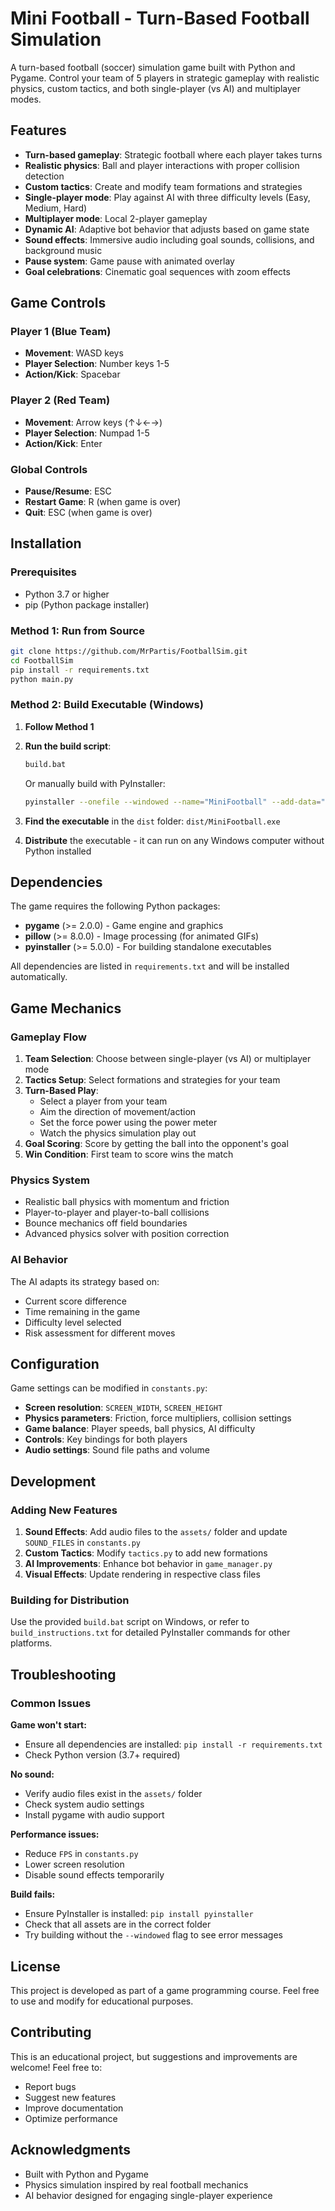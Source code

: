 # Mini Football - Turn-Based Football Simulation

A turn-based football (soccer) simulation game built with Python and Pygame. Control your team of 5 players in strategic gameplay with realistic physics, custom tactics, and both single-player (vs AI) and multiplayer modes.

## Features

- **Turn-based gameplay**: Strategic football where each player takes turns
- **Realistic physics**: Ball and player interactions with proper collision detection
- **Custom tactics**: Create and modify team formations and strategies
- **Single-player mode**: Play against AI with three difficulty levels (Easy, Medium, Hard)
- **Multiplayer mode**: Local 2-player gameplay
- **Dynamic AI**: Adaptive bot behavior that adjusts based on game state
- **Sound effects**: Immersive audio including goal sounds, collisions, and background music
- **Pause system**: Game pause with animated overlay
- **Goal celebrations**: Cinematic goal sequences with zoom effects

## Game Controls

### Player 1 (Blue Team)
- **Movement**: WASD keys
- **Player Selection**: Number keys 1-5
- **Action/Kick**: Spacebar

### Player 2 (Red Team)
- **Movement**: Arrow keys (↑↓←→)
- **Player Selection**: Numpad 1-5
- **Action/Kick**: Enter

### Global Controls
- **Pause/Resume**: ESC
- **Restart Game**: R (when game is over)
- **Quit**: ESC (when game is over)

## Installation

### Prerequisites
- Python 3.7 or higher
- pip (Python package installer)

### Method 1: Run from Source

   ```bash
   git clone https://github.com/MrPartis/FootballSim.git
   cd FootballSim
   pip install -r requirements.txt
   python main.py
   ```

### Method 2: Build Executable (Windows)

1. **Follow Method 1**

2. **Run the build script**:
   ```bash
   build.bat
   ```
   
   Or manually build with PyInstaller:
   ```bash
   pyinstaller --onefile --windowed --name="MiniFootball" --add-data="assets;assets" main.py
   ```

3. **Find the executable** in the `dist` folder: `dist/MiniFootball.exe`

4. **Distribute** the executable - it can run on any Windows computer without Python installed

## Dependencies

The game requires the following Python packages:

- **pygame** (>= 2.0.0) - Game engine and graphics
- **pillow** (>= 8.0.0) - Image processing (for animated GIFs)
- **pyinstaller** (>= 5.0.0) - For building standalone executables

All dependencies are listed in `requirements.txt` and will be installed automatically.

## Game Mechanics

### Gameplay Flow
1. **Team Selection**: Choose between single-player (vs AI) or multiplayer mode
2. **Tactics Setup**: Select formations and strategies for your team
3. **Turn-Based Play**: 
   - Select a player from your team
   - Aim the direction of movement/action
   - Set the force power using the power meter
   - Watch the physics simulation play out
4. **Goal Scoring**: Score by getting the ball into the opponent's goal
5. **Win Condition**: First team to score wins the match

### Physics System
- Realistic ball physics with momentum and friction
- Player-to-player and player-to-ball collisions
- Bounce mechanics off field boundaries
- Advanced physics solver with position correction

### AI Behavior
The AI adapts its strategy based on:
- Current score difference
- Time remaining in the game
- Difficulty level selected
- Risk assessment for different moves

## Configuration

Game settings can be modified in `constants.py`:

- **Screen resolution**: `SCREEN_WIDTH`, `SCREEN_HEIGHT`
- **Physics parameters**: Friction, force multipliers, collision settings
- **Game balance**: Player speeds, ball physics, AI difficulty
- **Controls**: Key bindings for both players
- **Audio settings**: Sound file paths and volume

## Development

### Adding New Features
1. **Sound Effects**: Add audio files to the `assets/` folder and update `SOUND_FILES` in `constants.py`
2. **Custom Tactics**: Modify `tactics.py` to add new formations
3. **AI Improvements**: Enhance bot behavior in `game_manager.py`
4. **Visual Effects**: Update rendering in respective class files

### Building for Distribution
Use the provided `build.bat` script on Windows, or refer to `build_instructions.txt` for detailed PyInstaller commands for other platforms.

## Troubleshooting

### Common Issues

**Game won't start:**
- Ensure all dependencies are installed: `pip install -r requirements.txt`
- Check Python version (3.7+ required)

**No sound:**
- Verify audio files exist in the `assets/` folder
- Check system audio settings
- Install pygame with audio support

**Performance issues:**
- Reduce `FPS` in `constants.py`
- Lower screen resolution
- Disable sound effects temporarily

**Build fails:**
- Ensure PyInstaller is installed: `pip install pyinstaller`
- Check that all assets are in the correct folder
- Try building without the `--windowed` flag to see error messages

## License

This project is developed as part of a game programming course. Feel free to use and modify for educational purposes.

## Contributing

This is an educational project, but suggestions and improvements are welcome! Feel free to:
- Report bugs
- Suggest new features
- Improve documentation
- Optimize performance

## Acknowledgments

- Built with Python and Pygame
- Physics simulation inspired by real football mechanics
- AI behavior designed for engaging single-player experience